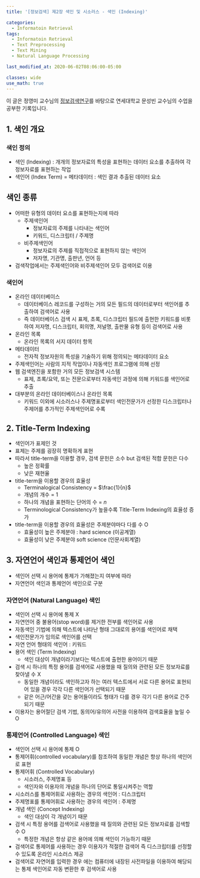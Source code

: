 ```yaml
---
title: '[정보검색] 제2장 색인 및 시소러스 - 색인 (Indexing)'

categories:
  - Informatoin Retrieval
tags:
  - Informatoin Retrieval
  - Text Preprocessing
  - Text Mining
  - Natural Language Processing

last_modified_at: 2020-06-02T08:06:00-05:00

classes: wide
use_math: true
---
```


이 글은 정영미 교수님의 [정보검색연구](https://www.aladin.co.kr/shop/wproduct.aspx?ItemId=17330455)를 바탕으로 연세대학교 문성빈 교수님의 수업을 공부한 기록입니다.

## 1. 색인 개요

### 색인 정의

- 색인 (Indexing) : 개개의 정보자료의 특성을 표현하는 데이터 요소를 추출하여 각 정보자료를 표현하는 작업
- 색인어 (Index Term) = 메타데이터 : 색인 결과 추출된 데이터 요소

## 색인 종류

- 어떠한 유형의 데이터 요소를 표현하는지에 따라
    - 주제색인어
        - 정보자료의 주제를 나타내는 색인어
        - 키워드, 디스크립터 / 주제명
    - 비주제색인어
        - 정보자료의 주제를 직접적으로 표현하지 않는 색인어
        - 저자명, 기관명, 출판년, 언어 등
- 검색작업에서는 주제색인어와 비주제색인어 모두 검색어로 이용

### 색인어

- 온라인 데이터베이스
    - 데이터베이스 레코드를 구성하는 거의 모든 필드의 데이터로부터 색인어를 추출하여 검색어로 사용
    - 즉 데이터베이스 검색 시 표제, 초록, 디스크립터 필드에 출현한 키워드를 비롯하여 저자명, 디스크립터, 회의명, 저널명, 출판물 유형 등이 검색어로 사용
- 온라인 목록
    - 온라인 목록의 서지 데이터 항목
- 메타데이터
    - 전자적 정보자원의 특성을 기술하기 위해 정의되는 메타데이터 요소
- 주제색인어는 사람의 지적 작업이나 자동색인 프로그램에 의해 선정
- 웹 검색엔진을 포함한 거의 모든 정보검색 시스템
    - 표제, 초록/요약, 또는 전문으로부터 자동색인 과정에 의해 키워드를 색인어로 추출
- 대부분의 온라인 데이터베이스나 온라인 목록
    - 키워드 이외에 시소러스나 주제명표로부터 색인전문가가 선정한 디스크립터나 주제어를 추가적인 주제색인어로 수록

## 2. Title-Term Indexing

- 색인어가 표제인 것
- 표제는 주제를 굉장히 명확하게 표현
- 따라서 title-term을 이용할 경우, 검색 문헌은 소수 but 검색된 적합 문헌은 다수
    - 높은 정확률
    - 낮은 재현율
- title-term을 이용할 경우의 효율성
    - Terminalogical Consistency = $\frac{1}{n}$
    - 개념의 개수 = $1$
    - 하나의 개념을 표현하는 단어의 수 = $n$
    - Terminological Consistency가 높을수록 Title-Term Indexing의 효율성 증가
- title-term을 이용할 경우의 효율성은 주제분야마다 다를 수 O
    - 효율성이 높은 주제분야 : hard science (이공계열)
    - 효율성이 낮은 주제분야 soft science (인문사회계열)

## 3. 자연언어 색인과 통제언어 색인

- 색인어 선택 시 용어에 통제가 가해졌는지 여부에 따라
- 자연언어 색인과 통제언어 색인으로 구분

### 자연언어 (Natural Language) 색인

- 색인어 선택 시 용어에 통제 X
- 자연언어 중 불용어(stop word)를 제거한 전부를 색인어로 사용
- 자동색인 기법에 의해 텍스트에 나타난 형태 그대로의 용어를 색인어로 채택
- 색인전문가가 임의로 색인어를 선택
- 자연 언어 형태의 색인어 : 키워드
- 용어 색인 (Term Indexing)
    - 색인 대상이 개념이라기보다는 텍스트에 출현한 용어이기 때문
- 검색 시 하나의 특정 용어를 검색어로 사용했을 때 질의와 관련된 모든 정보자료를 찾아낼 수 X
    - 동일한 개념이라도 색인하고자 하는 여러 텍스트에서 서로 다른 용어로 표현되어 있을 경우 각각 다른 색인어가 선택되기 때문
    - 같은 어근/어간을 갖는 용어들이라도 형태가 다를 경우 각기 다른 용어로 간주되기 때문
- 이용자는 용어절단 검색 기법, 동의어/유의어 사전을 이용하여 검색효율을 높일 수 O

### 통제언어 (Controlled Language) 색인

- 색인어 선택 시 용어에 통제 O
- 통제어휘(controlled vocabulary)를 참조하여 동일한 개념은 항상 하나의 색인어로 표현
- 통제어휘 (Controlled Vocabulary)
    - 시소러스, 주제명표 등
    - 색인자와 이용자의 개념을 하나의 단어로 통일시켜주는 역할
- 시소러스를 통제어휘로 사용하는 경우의 색인어 : 디스크립터
- 주제명표를 통제어휘로 사용하는 경우의 색인어 : 주제명
- 개념 색인 (Concept Indexing)
    - 색인 대상이 각 개념이기 때문
- 검색 시 특정 용어를 검색어로 사용했을 때 질의와 관련된 모든 정보자료를 검색할 수 O
    - 특정한 개념은 항상 같은 용어에 의해 색인이 가능하기 때문
- 검색어로 통제어를 사용하는 경우 이용자가 적절한 검색어 즉 디스크립터를 선정할 수 있도록 온라인 시소러스 제공
- 검색어로 자연어를 입력한 경우 에는 컴퓨터에 내장된 사전파일을 이용하여 해당되는 통제 색인어로 자동 변환한 후 검색어로 사용
